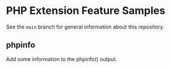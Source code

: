# PHP Extension Feature Samples

See the `main` branch for general information about this repository.

## phpinfo

Add some information to the phpinfo() output.

